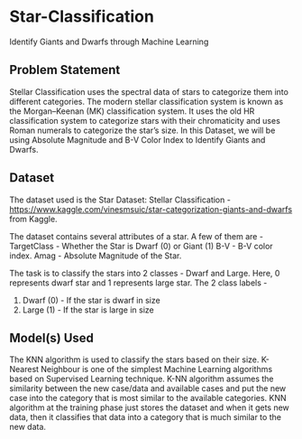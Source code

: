 # Star-Classification
Identify Giants and Dwarfs through Machine Learning

## **Problem Statement**
Stellar Classification uses the spectral data of stars to categorize them into different categories. The modern stellar classification system is known as the Morgan–Keenan (MK) classification system. It uses the old HR classification system to categorize stars with their chromaticity and uses Roman numerals to categorize the star’s size.
In this Dataset, we will be using Absolute Magnitude and B-V Color Index to Identify Giants and Dwarfs.

## **Dataset**
The dataset used is the Star Dataset: Stellar Classification - https://www.kaggle.com/vinesmsuic/star-categorization-giants-and-dwarfs from Kaggle. 

The dataset contains several attributes of a star. A few of them are -
TargetClass - Whether the Star is Dwarf (0) or Giant (1)
B-V - B-V color index.
Amag - Absolute Magnitude of the Star.

The task is to classify the stars into 2 classes - Dwarf and Large. Here, 0 represents dwarf star and 1 represents large star. 
The 2 class  labels -
1. Dwarf (0) - If the star is dwarf in size
2. Large (1) - If the star is large in size

## **Model(s) Used**
The KNN algorithm is used to classify the stars based on their size. K-Nearest Neighbour is one of the simplest Machine Learning algorithms based on Supervised Learning technique. K-NN algorithm assumes the similarity between the new case/data and available cases and put the new case into the category that is most similar to the available categories. KNN algorithm at the training phase just stores the dataset and when it gets new data, then it classifies that data into a category that is much similar to the new data.
